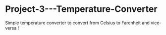# Project-3---Temperature-Converter
Simple temperature converter to convert from Celsius to Farenheit and vice-versa !
